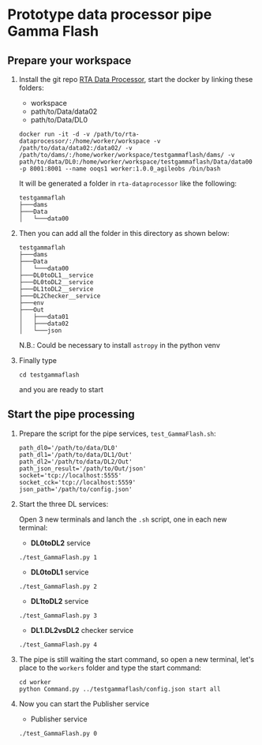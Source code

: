 # __Prototype data processor pipe Gamma Flash__

## Prepare your workspace

1. Install the git repo [RTA Data Processor](https://github.com/ASTRO-EDU/rta-dataprocessor/tree/main), start the docker by linking these folders:
    * workspace
    * path/to/Data/data02
    * path/to/Data/DL0

    ```
    docker run -it -d -v /path/to/rta-dataprocessor/:/home/worker/workspace -v /path/to/data/data02:/data02/ -v /path/to/dams/:/home/worker/workspace/testgammaflash/dams/ -v path/to/data/DL0:/home/worker/workspace/testgammaflash/Data/data00 -p 8001:8001 --name ooqs1 worker:1.0.0_agileobs /bin/bash
    ```

    It will be generated a folder in `rta-dataprocessor` like the following:
    ```
    testgammaflah
    ├───dams
    ├───Data
    │   └───data00
    ```

2. Then you can add all the folder in this directory as shown below:

    ```
    testgammaflah
    ├───dams
    ├───Data
    │   └───data00
    ├───DL0toDL1__service
    ├───DL0toDL2__service
    ├───DL1toDL2__service
    ├───DL2Checker__service
    ├───env
    ├───Out
    │   ├───data01
    │   ├───data02
    │   └───json
    ```

    N.B.: Could be necessary to install `astropy` in the python venv

3. Finally type
    ```
    cd testgammaflash
    ```
    and you are ready to start

## Start the pipe processing

1. Prepare the script for the pipe services, `test_GammaFlash.sh`:

    ```
    path_dl0='/path/to/data/DL0' 
    path_dl1='/path/to/data/DL1/Out' 
    path_dl2='/path/to/data/DL2/Out' 
    path_json_result='/path/to/Out/json'
    socket='tcp://localhost:5555'
    socket_cck='tcp://localhost:5559'
    json_path='/path/to/config.json'
    ```

2. Start the three DL services:

    Open 3 new terminals and lanch the `.sh` script, one in each new terminal:

    * __DL0toDL2__ service
    ```
    ./test_GammaFlash.py 1
    ```

    * __DL0toDL1__ service
    ```
    ./test_GammaFlash.py 2
    ```

    * __DL1toDL2__ service
    ```
    ./test_GammaFlash.py 3
    ```

    * __DL1.DL2vsDL2__ checker service
    ```
    ./test_GammaFlash.py 4
    ```

3. The pipe is still waiting the start command, so open a new terminal, let's place to the `workers` folder and type the start command:

    ```
    cd worker
    python Command.py ../testgammaflash/config.json start all
    ```

4.  Now you can start the Publisher service

    * Publisher service
    ```
    ./test_GammaFlash.py 0
    ```
